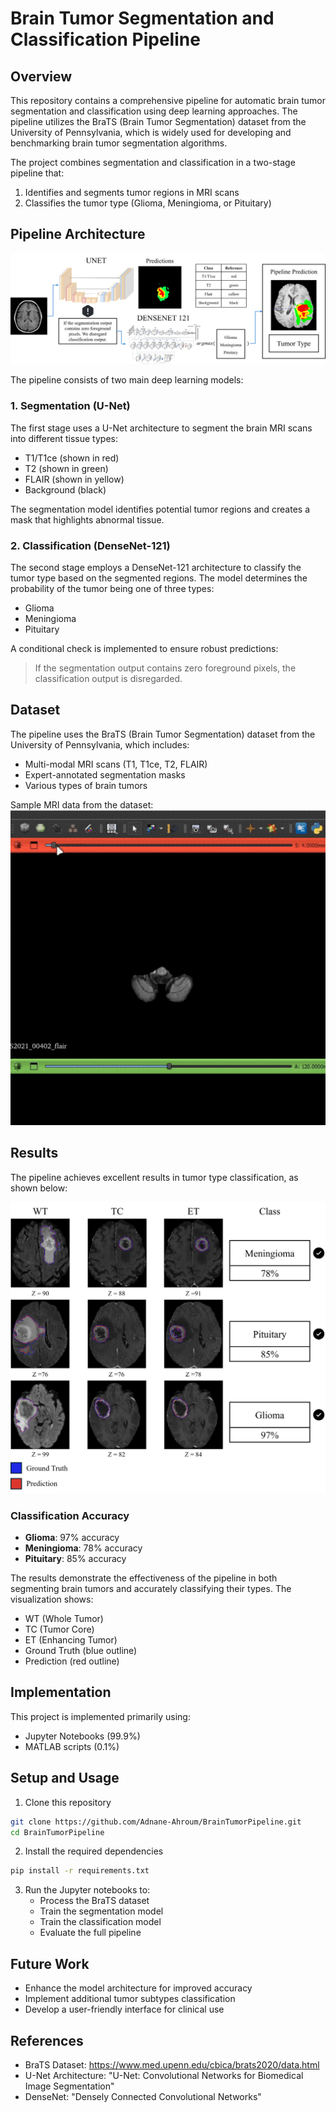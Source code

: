 # Brain Tumor Segmentation and Classification Pipeline

## Overview
This repository contains a comprehensive pipeline for automatic brain tumor segmentation and classification using deep learning approaches. The pipeline utilizes the BraTS (Brain Tumor Segmentation) dataset from the University of Pennsylvania, which is widely used for developing and benchmarking brain tumor segmentation algorithms.

The project combines segmentation and classification in a two-stage pipeline that:
1. Identifies and segments tumor regions in MRI scans
2. Classifies the tumor type (Glioma, Meningioma, or Pituitary)

## Pipeline Architecture
![Pipeline Architecture](architecture.png)

The pipeline consists of two main deep learning models:

### 1. Segmentation (U-Net)
The first stage uses a U-Net architecture to segment the brain MRI scans into different tissue types:
- T1/T1ce (shown in red)
- T2 (shown in green)
- FLAIR (shown in yellow)
- Background (black)

The segmentation model identifies potential tumor regions and creates a mask that highlights abnormal tissue.

### 2. Classification (DenseNet-121)
The second stage employs a DenseNet-121 architecture to classify the tumor type based on the segmented regions. The model determines the probability of the tumor being one of three types:
- Glioma
- Meningioma
- Pituitary

A conditional check is implemented to ensure robust predictions:
> If the segmentation output contains zero foreground pixels, the classification output is disregarded.

## Dataset
The pipeline uses the BraTS (Brain Tumor Segmentation) dataset from the University of Pennsylvania, which includes:
- Multi-modal MRI scans (T1, T1ce, T2, FLAIR)
- Expert-annotated segmentation masks
- Various types of brain tumors

Sample MRI data from the dataset:
![Sample MRI Data](Dataset.gif)

## Results
The pipeline achieves excellent results in tumor type classification, as shown below:

![Classification Results](Result.png)

### Classification Accuracy
- **Glioma**: 97% accuracy
- **Meningioma**: 78% accuracy
- **Pituitary**: 85% accuracy

The results demonstrate the effectiveness of the pipeline in both segmenting brain tumors and accurately classifying their types. The visualization shows:
- WT (Whole Tumor)
- TC (Tumor Core)
- ET (Enhancing Tumor)
- Ground Truth (blue outline)
- Prediction (red outline)

## Implementation
This project is implemented primarily using:
- Jupyter Notebooks (99.9%)
- MATLAB scripts (0.1%)

## Setup and Usage
1. Clone this repository
```bash
git clone https://github.com/Adnane-Ahroum/BrainTumorPipeline.git
cd BrainTumorPipeline
```

2. Install the required dependencies
```bash
pip install -r requirements.txt
```

3. Run the Jupyter notebooks to:
   - Process the BraTS dataset
   - Train the segmentation model
   - Train the classification model
   - Evaluate the full pipeline

## Future Work
- Enhance the model architecture for improved accuracy
- Implement additional tumor subtypes classification
- Develop a user-friendly interface for clinical use

## References
- BraTS Dataset: https://www.med.upenn.edu/cbica/brats2020/data.html
- U-Net Architecture: "U-Net: Convolutional Networks for Biomedical Image Segmentation"
- DenseNet: "Densely Connected Convolutional Networks"
